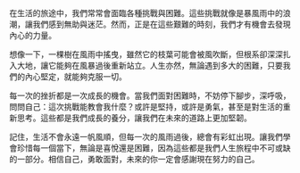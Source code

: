 在生活的旅途中，我們常常會面臨各種挑戰與困難。這些挑戰就像是暴風雨中的浪潮，讓我們感到無助與迷茫。然而，正是在這些艱難的時刻，我們才有機會去發現內心的力量。

想像一下，一棵樹在風雨中搖曳，雖然它的枝葉可能會被風吹斷，但根系卻深深扎入大地，讓它能夠在風暴過後重新站立。人生亦然，無論遇到多大的困難，只要我們的內心堅定，就能夠克服一切。

每一次的挫折都是一次成長的機會。當我們面對困難時，不妨停下腳步，深呼吸，問問自己：這次挑戰能教會我什麼？或許是堅持，或許是勇氣，甚至是對生活的重新思考。這些都是我們成長的養分，讓我們在未來的道路上更加堅韌。

記住，生活不會永遠一帆風順，但每一次的風雨過後，總會有彩虹出現。讓我們學會珍惜每一個當下，無論是喜悅還是困難，因為這些都是我們人生旅程中不可或缺的一部分。相信自己，勇敢面對，未來的你一定會感謝現在努力的自己。